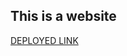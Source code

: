 ## This is a website
[DEPLOYED LINK](https://65c85506e29cb7e03686b0ce--startling-kataifi-6a4dce.netlify.app/)
